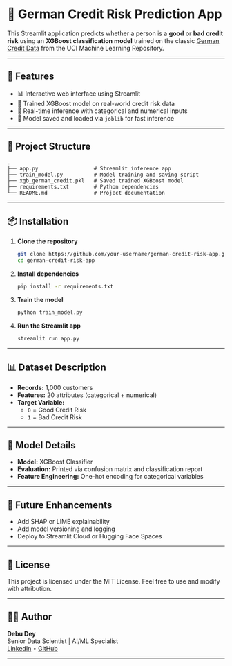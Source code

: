 # 🏦 German Credit Risk Prediction App

This Streamlit application predicts whether a person is a **good** or **bad credit risk** using an **XGBoost classification model** trained on the classic [German Credit Data](https://archive.ics.uci.edu/ml/datasets/statlog+(german+credit+data)) from the UCI Machine Learning Repository.

---

## 🚀 Features

- 📊 Interactive web interface using Streamlit
- 🧠 Trained XGBoost model on real-world credit risk data
- 📝 Real-time inference with categorical and numerical inputs
- 💾 Model saved and loaded via `joblib` for fast inference

---

## 📁 Project Structure

```
.
├── app.py                  # Streamlit inference app
├── train_model.py          # Model training and saving script
├── xgb_german_credit.pkl   # Saved trained XGBoost model
├── requirements.txt        # Python dependencies
└── README.md               # Project documentation
```

---

## 📦 Installation

1. **Clone the repository**
   ```bash
   git clone https://github.com/your-username/german-credit-risk-app.git
   cd german-credit-risk-app
   ```

2. **Install dependencies**
   ```bash
   pip install -r requirements.txt
   ```

3. **Train the model**
   ```bash
   python train_model.py
   ```

4. **Run the Streamlit app**
   ```bash
   streamlit run app.py
   ```

---

## 📊 Dataset Description

- **Records:** 1,000 customers
- **Features:** 20 attributes (categorical + numerical)
- **Target Variable:** 
  - `0` = Good Credit Risk  
  - `1` = Bad Credit Risk

---

## 🧪 Model Details

- **Model:** XGBoost Classifier
- **Evaluation:** Printed via confusion matrix and classification report
- **Feature Engineering:** One-hot encoding for categorical variables

---

## 🔮 Future Enhancements

- Add SHAP or LIME explainability
- Add model versioning and logging
- Deploy to Streamlit Cloud or Hugging Face Spaces

---

## 📜 License

This project is licensed under the MIT License. Feel free to use and modify with attribution.

---

## 🙋‍♂️ Author

**Debu Dey**  
Senior Data Scientist | AI/ML Specialist  
[LinkedIn](https://www.linkedin.com/in/debudey) • [GitHub](https://github.com/debudey)

---
